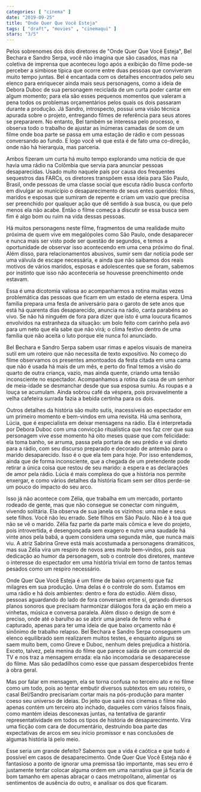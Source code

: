 ```yaml
---
categories: [ "cinema" ]
date: "2019-09-25"
title: "Onde Quer Que Você Esteja"
tags: [ "draft", "movies" , "cinemaqui" ]
stars: "3/5"
---
```

Pelos sobrenomes dos dois diretores de "Onde Quer Que Você Esteja", Bel Bechara e Sandro Serpa, você não imagina que são casados, mas na coletiva de imprensa que aconteceu logo após a exibição do filme pode-se perceber a simbiose típica que ocorre entre duas pessoas que conviveram muito tempo juntas. Bel é encantada com os detalhes encontrados pelo seu elenco para enriquecer ainda mais seus personagens, como a ideia de Debora Duboc de sua personagem reciclada de um curta poder cantar em algum momento; para ela são esses pequenos momentos que valeram a pena todos os problemas orçamentários pelos quais os dois passaram durante a produção. Já Sandro, introspecto, possui uma visão técnica apurada sobre o projeto, entregando filmes de referência para seus atores se prepararem. No entanto, Bel também se interessa pelo processo, e observa todo o trabalho de ajustar as inúmeras camadas de som de um filme onde boa parte se passa em uma estação de rádio e com pessoas conversando ao fundo. E logo você vê que esta é de fato uma co-direção, onde não há hierarquia, mas parceria.

Ambos fizeram um curta há muito tempo explorando uma notícia de que havia uma rádio na Colômbia que servia para anunciar pessoas desaparecidas. Usado muito naquele país por causa dos frequentes sequestros das FARCs, os diretores transpõem essa ideia para São Paulo, Brasil, onde pessoas de uma classe social que escuta rádio busca conforto em divulgar ao município o desaparecimento de seus entes queridos: filhos, maridos e esposas que sumiram de repente e criam um vazio que precisa ser preenchido por qualquer ação que dê sentido à sua busca, ou que pelo menos ela não acabe. Então o filme começa a discutir se essa busca sem fim é algo bom ou ruim na vida dessas pessoas.

Há muitos personagens neste filme, fragmentos de uma realidade muito próxima de quem vive em megalópoles como São Paulo, onde desaparecer e nunca mais ser visto pode ser questão de segundos, e temos a oportunidade de observar isso acontecendo em uma cena próximo do final. Além disso, para relacionamentos abusivos, sumir sem dar notícia pode ser uma válvula de escape necessária, e ainda que não saibamos dos reais motivos de vários maridos, esposas e adolescentes que se foram, sabemos por instinto que isso não aconteceria se houvesse preenchimento onde estavam.

Essa é uma dicotomia valiosa ao acompanharmos a rotina muitas vezes problemática das pessoas que ficam em um estado de eterna espera. Uma família prepara uma festa de aniversário para o garoto de sete anos que está há quarenta dias desaparecido, anuncia na rádio, canta parabéns ao vivo. Se não há ninguém de fora para dizer que isto é uma loucura ficamos envolvidos na estranheza da situação: um bolo feito com carinho pela avó para um neto que ela sabe que não virá; o clima festivo dentro de uma família que não aceita o luto porque ele nunca foi anunciado.

Bel Bechara e Sandro Serpa sabem usar rimas e apelos visuais de maneira sutil em um roteiro que não necessita de texto expositivo. No começo do filme observamos os presentes amontoados da festa citada em uma cama que não é usada há mais de um mês, e perto do final temos a visão do quarto de outra criança, vazio, mas ainda quente, criando uma tensão inconsciente no espectador. Acompanhamos a rotina da casa de um senhor de meia-idade se desmanchar desde que sua esposa sumiu. As roupas e a louça se acumulam. Ainda sobrou café da véspera, pois provavelmente a velha cafeteira surrada fazia a bebida certinha para os dois.

Outros detalhes da história são muito sutis, inacessíveis ao espectador em um primeiro momento e bem-vindos em uma revisita. Há uma senhora, Lúcia, que é especialista em deixar mensagens na rádio. Ela é interpretada por Debora Duboc com uma convicção ritualística que nos faz crer que sua personagem vive esse momento há oito meses quase que com felicidade: ela toma banho, se arruma, passa pela portaria de seu prédio e vai direto para a rádio, com seu discurso preparado e decorado de antemão para o marido desaparecido. Isso é o que ela tem para hoje. Por isso entendemos, ainda que de forma inconsciente, que a chegada de um pretendente pode retirar a única coisa que restou de seu marido: a espera e as declarações de amor pela rádio. Lúcia é mais complexa do que a história nos permite enxergar, e como vários detalhes da história ficam sem ser ditos perde-se um pouco do impacto do seu arco.

Isso já não acontece com Zélia, que trabalha em um mercado, portanto rodeado de gente, mas que não consegue se conectar com ninguém, vivendo solitária. Ela observa de sua janela os vizinhos: uma mãe e seus sete filhos. Você não leu errado. Sete filhos em São Paulo. Não é à toa que não se vê o marido. Zélia faz parte da parte mais cômica e leve do projeto, pois introvertida, é desengonçada sem exagero e nutre uma saudade há vinte anos pela babá, a quem considera uma segunda mãe, que nunca mais viu. A atriz Sabrina Greve está mais acostumada a personagens dramáticos, mas sua Zélia vira um respiro de novos ares muito bem-vindos, pois sua dedicação ao humor da personagem, sob o controle dos diretores, manteve o interesse do espectador em uma história trivial em torno de tantos temas pesados como um respiro necessário.

Onde Quer Que Você Esteja é um filme de baixo orçamento que faz milagres em sua produção. Uma delas é o controle do som. Estamos em uma rádio e há dois ambientes: dentro e fora do estúdio. Além disso, pessoas aguardando do lado de fora conversam entre si, gerando diversos planos sonoros que precisam harmonizar diálogos fora da ação em meio a vinhetas, música e conversa paralela. Além disso o design de som é preciso, onde até o barulho ao se abrir uma janela de ferro velha é capturado, apenas para ter uma ideia de que baixo orçamento não é sinônimo de trabalho relapso. Bel Bechara e Sandro Serpa conseguem um elenco equilibrado sem realizarem muitos testes, e enquanto alguns se saem muito bem, como Greve e Duboc, nenhum deles prejudica a história. Exceto, talvez, pela menina do filme que parece saída de um comercial de TV e nos traz a mensagem errada: ela não incomodaria se desaparecesse do filme. Mas são pedadilhos como esse que passam despercebidos frente à obra geral.

Mas por falar em mensagem, ela se torna confusa no terceiro ato e no filme como um todo, pois ao tentar embutir diversos subtextos em seu roteiro, o casal Bel/Sandro precisariam cortar mais na pós-produção para manter coeso seu universo de ideias. Do jeito que sairá nos cinemas o filme não apenas contém um terceiro ato inchado, daqueles com vários falsos finais, como mantém ideias desconexas juntas, na tentativa de garantir representatividade em todos os tipos de história de desaparecimento. Vira uma ficção com cara de documentário, destruindo boa parte das expectativas de arcos em seu início promissor e nas conclusões de algumas história lá pelo meio.

Esse seria um grande defeito? Sabemos que a vida é caótica e que tudo é possível em casos de desaparecimento. Onde Quer Que Você Esteja não é fantasioso a ponto de ignorar uma premissa tão importante, mas seu erro é justamente tentar colocar alguma ordem em uma narrativa que já ficaria de bom tamanho em apenas abraçar o caos metropolitano, alimentar os sentimentos de ausência do outro, e analisar os dos que ficaram.
